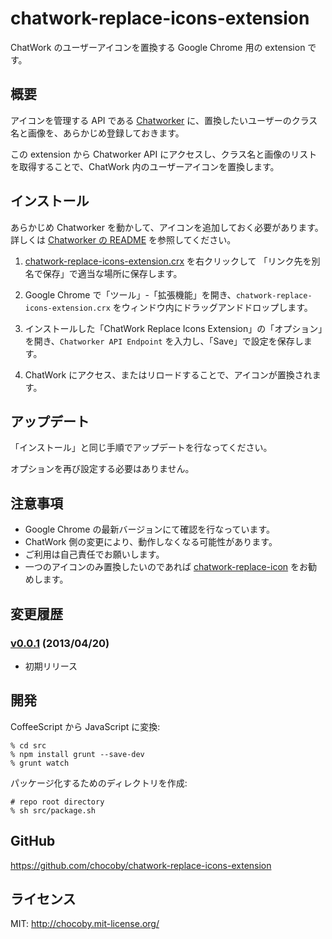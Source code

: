 # chatwork-replace-icons-extension

ChatWork のユーザーアイコンを置換する Google Chrome 用の extension です。

## 概要

アイコンを管理する API である [Chatworker](https://github.com/asonas/chatworker) に、置換したいユーザーのクラス名と画像を、あらかじめ登録しておきます。

この extension から Chatworker API にアクセスし、クラス名と画像のリストを取得することで、ChatWork 内のユーザーアイコンを置換します。

## インストール

あらかじめ Chatworker を動かして、アイコンを追加しておく必要があります。詳しくは [Chatworker の README](https://github.com/asonas/chatworker) を参照してください。

1. [chatwork-replace-icons-extension.crx](https://github.com/chocoby/chatwork-replace-icons-extension/raw/master/chatwork-replace-icons-extension.crx) を右クリックして
「リンク先を別名で保存」で適当な場所に保存します。

2. Google Chrome で「ツール」-「拡張機能」を開き、`chatwork-replace-icons-extension.crx` をウィンドウ内にドラッグアンドドロップします。

3. インストールした「ChatWork Replace Icons Extension」の「オプション」を開き、`Chatworker API Endpoint` を入力し、「Save」で設定を保存します。

4. ChatWork にアクセス、またはリロードすることで、アイコンが置換されます。

## アップデート

「インストール」と同じ手順でアップデートを行なってください。

オプションを再び設定する必要はありません。

## 注意事項

* Google Chrome の最新バージョンにて確認を行なっています。
* ChatWork 側の変更により、動作しなくなる可能性があります。
* ご利用は自己責任でお願いします。
* 一つのアイコンのみ置換したいのであれば [chatwork-replace-icon](https://github.com/chocoby/chatwork-replace-icon) をお勧めします。

## 変更履歴

### [v0.0.1](https://github.com/chocoby/chatwork-replace-icons-extension/tree/v0.0.1) (2013/04/20)

* 初期リリース

## 開発

CoffeeScript から JavaScript に変換:

```
% cd src
% npm install grunt --save-dev
% grunt watch
```

パッケージ化するためのディレクトリを作成:

```
# repo root directory
% sh src/package.sh
```

## GitHub

https://github.com/chocoby/chatwork-replace-icons-extension

## ライセンス

MIT: http://chocoby.mit-license.org/
